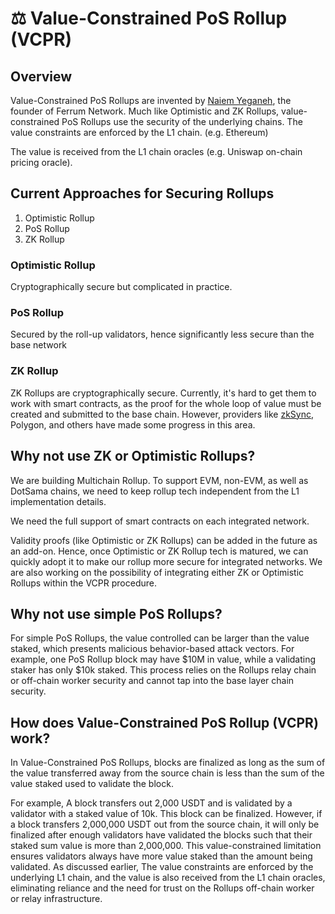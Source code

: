 # ⚖ Value-Constrained PoS Rollup (VCPR)

## Overview

Value-Constrained PoS Rollups are invented by [Naiem Yeganeh](http://localhost:5000/u/rJ7jDJJY9khFwQtRT8XsXqTe8Tn1 "mention"), the founder of Ferrum Network. Much like Optimistic and ZK Rollups, value-constrained PoS Rollups use the security of the underlying chains. The value constraints are enforced by the L1 chain. (e.g. Ethereum)

The value is received from the L1 chain oracles (e.g. Uniswap on-chain pricing oracle).

## Current Approaches for Securing Rollups

1. Optimistic Rollup
2. PoS Rollup
3. ZK Rollup

### Optimistic Rollup

Cryptographically secure but complicated in practice.

### PoS Rollup

Secured by the roll-up validators, hence significantly less secure than the base network

### ZK Rollup

ZK Rollups are cryptographically secure. Currently, it's hard to get them to work with smart contracts, as the proof for the whole loop of value must be created and submitted to the base chain. However, providers like [zkSync](https://zksync.io/), Polygon, and others have made some progress in this area.&#x20;

## Why not use ZK or Optimistic Rollups?

We are building Multichain Rollup. To support EVM, non-EVM, as well as DotSama chains, we need to keep rollup tech independent from the L1 implementation details.

We need the full support of smart contracts on each integrated network.

Validity proofs (like Optimistic or ZK Rollups) can be added in the future as an add-on. Hence, once Optimistic or ZK Rollup tech is matured, we can quickly adopt it to make our rollup more secure for integrated networks. We are also working on the possibility of integrating either ZK or Optimistic Rollups within the VCPR procedure.&#x20;

## Why not use simple PoS Rollups?

For simple PoS Rollups, the value controlled can be larger than the value staked, which presents malicious behavior-based attack vectors. For example, one PoS Rollup block may have $10M in value, while a validating staker has only $10k staked. This process relies on the Rollups relay chain or off-chain worker security and cannot tap into the base layer chain security.

## How does Value-Constrained PoS Rollup (VCPR) work?

In Value-Constrained PoS Rollups, blocks are finalized as long as the sum of the value transferred away from the source chain is less than the sum of the value staked used to validate the block.

For example, A block transfers out 2,000 USDT and is validated by a validator with a staked value of 10k. This block can be finalized. However, if a block transfers 2,000,000 USDT out from the source chain, it will only be finalized after enough validators have validated the blocks such that their staked sum value is more than 2,000,000. This value-constrained limitation ensures validators always have more value staked than the amount being validated. As discussed earlier, The value constraints are enforced by the underlying L1 chain, and the value is also received from the L1 chain oracles, eliminating reliance and the need for trust on the Rollups off-chain worker or relay infrastructure.




